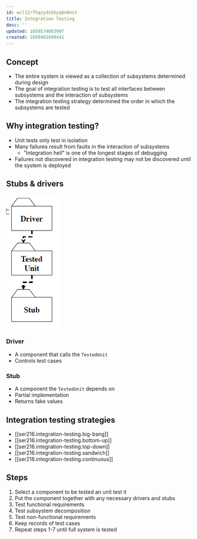 ```yaml
---
id: wcl12rfhqzydcbhyq6n8est
title: Integration Testing
desc: ''
updated: 1650574083997
created: 1650402499441
---
```


## Concept

- The entire system is viewed as a collection of subsystems determined during design
- The goal of integration testing is to test all interfaces between subsystems and the interaction of subsystems
- The integration testing strategy determined the order in which the subsystems are tested

## Why integration testing?

- Unit tests only test in isolation
- Many failures result from faults in the interaction of subsystems
    - "Integration hell" is one of the longest stages of debugging
- Failures not discovered in integration testing may not be discovered until the system is deployed

## Stubs & drivers

![](/assets/images/2022-04-19-14-13-21.png)

### Driver

- A component that calls the `TestedUnit`
- Controls test cases

### Stub

- A component the `TestedUnit` depends on
- Partial implementation
- Returns fake values

## Integration testing strategies

- [[ser216.integration-testing.big-bang]]
- [[ser216.integration-testing.bottom-up]]
- [[ser216.integration-testing.top-down]]
- [[ser216.integration-testing.sandwich]]
- [[ser216.integration-testing.continuous]]

## Steps

1. Select a component to be tested an unit test it
2. Put the component together with any necessary drivers and stubs
3. Test functional requirements
4. Test subsystem decomposition
5. Test non-functional requirements
6. Keep records of test cases
7. Repeat steps 1-7 until full system is tested